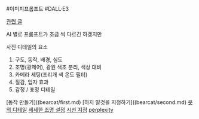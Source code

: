 #이미지프롬프트 #DALL·E3

[관련 글](https://www.threads.com/@specal1849/post/DJxrRWASvu7)

AI 별로 프롬프트가 조금 씩 다르긴 하겠지만

사진 디테일의 요소
1. 구도, 동작, 배경, 심도
2. 조명(광제어), 광원 색조 분리, 색상 대비
3. 카메라 세팅(조리개 색 온도 필터)
4. 질감, 입자 효과
5. 감정 / 표정 디테일

[동작 만들기]((bearcat/first.md)
[하지 말것을 지정하기]((bearcat/second.md)
[옷의 디테일](bearcat/3.md)
[세세한 조명 설정](bearcat/4.md)
[시선 지정](bearcat/5.md)
[perplexity](passionit/perplexity.md)
